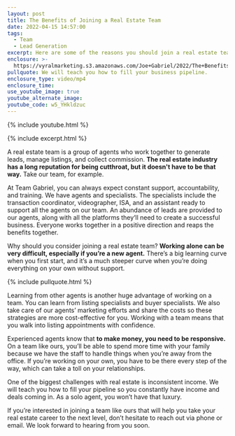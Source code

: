 ```yaml
---
layout: post
title: The Benefits of Joining a Real Estate Team
date: 2022-04-15 14:57:00
tags:
  - Team
  - Lead Generation
excerpt: Here are some of the reasons you should join a real estate team.
enclosure: >-
  https://vyralmarketing.s3.amazonaws.com/Joe+Gabriel/2022/The+Benefits+of+Joining+a+Real+Estate+Team.mp4
pullquote: We will teach you how to fill your business pipeline.
enclosure_type: video/mp4
enclosure_time:
use_youtube_image: true
youtube_alternate_image:
youtube_code: w5_YHkldzuc
---
```

{% include youtube.html %}

{% include excerpt.html %}

A real estate team is a group of agents who work together to generate leads, manage listings, and collect commission. **The real estate industry has a long reputation for being cutthroat, but it doesn't have to be that way.** Take our team, for example.

At Team Gabriel, you can always expect constant support, accountability, and training. We have agents and specialists. The specialists include the transaction coordinator, videographer, ISA, and an assistant ready to support all the agents on our team. An abundance of leads are provided to our agents, along with all the platforms they‘ll need to create a successful business. Everyone works together in a positive direction and reaps the benefits together.

Why should you consider joining a real estate team? **Working alone can be very difficult, especially if you’re a new agent.** There’s a big learning curve when you first start, and it’s a much steeper curve when you’re doing everything on your own without support.

{% include pullquote.html %}

Learning from other agents is another huge advantage of working on a team. You can learn from listing specialists and buyer specialists. We also take care of our agents’ marketing efforts and share the costs so these strategies are more cost-effective for you. Working with a team means that you walk into listing appointments with confidence.

Experienced agents know that **to make money, you need to be responsive.** On a team like ours, you’ll be able to spend more time with your family because we have the staff to handle things when you’re away from the office. If you’re working on your own, you have to be there every step of the way, which can take a toll on your relationships.

One of the biggest challenges with real estate is inconsistent income. We will teach you how to fill your pipeline so you constantly have income and deals coming in. As a solo agent, you won’t have that luxury.

If you’re interested in joining a team like ours that will help you take your real estate career to the next level, don’t hesitate to reach out via phone or email. We look forward to hearing from you soon.
